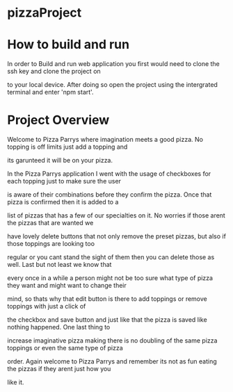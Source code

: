 # pizzaProject

# How to build and run 

In order to Build and run web application you first would need to clone the ssh key and clone the project on 

to your local device. After doing so open the project using the intergrated terminal and enter 'npm start'.


# Project Overview

Welcome to Pizza Parrys where imagination meets a good pizza. No topping is off limits just add a topping and 

its garunteed it will be on your pizza.

In the Pizza Parrys application I went with the usage of checkboxes for each topping just to make sure  the user 

is aware of their combinations before they confirm the pizza. Once that pizza is confirmed then it is added to a 

list of pizzas  that has a few of our specialties on it. No worries if those arent the pizzas that are wanted  we 

have lovely delete buttons that not only remove  the  preset pizzas, but also if those toppings are looking too 

regular or  you cant stand the sight of them then you can delete those as well. Last but not least  we know that 

every once in a while a person might not be too sure what type of pizza they want and might want to change their  

mind, so thats why that edit button is there to add toppings or remove toppings with just a click of 

the checkbox and save button and just like that  the pizza is saved like nothing happened. One last thing to 

increase imaginative pizza making there is no doubling of the same pizza toppings or even the same type of pizza 

order. Again welcome to Pizza Parrys and remember its not as fun eating the pizzas if they arent just how you 

like it.